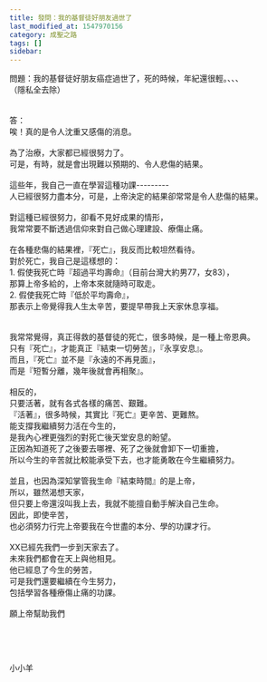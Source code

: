 ```yaml
---
title: 發問：我的基督徒好朋友過世了
last_modified_at: 1547970156
category: 成聖之路
tags: []
sidebar: 
---
```


<div>問題：我的基督徒好朋友癌症過世了，死的時候，年紀還很輕。、、、</div>
<div>（隱私全去除）</div>
<div> </div>
<div> </div>
<div>答：</div>
<div>唉！真的是令人沈重又感傷的消息。</div>
<div> </div>
<div>為了治療，大家都已經很努力了。</div>
<div>可是，有時，就是會出現難以預期的、令人悲傷的結果。</div>
<div> </div>
<div>這些年，我自己一直在學習這種功課---------</div>
<div>人已經很努力盡本分，可是，上帝決定的結果卻常常是令人悲傷的結果。</div>
<div> </div>
<div>對這種已經很努力，卻看不見好成果的情形，</div>
<div>我常常要不斷透過信仰來對自己做心理建設、療傷止痛。</div>
<div> </div>
<div>在各種悲傷的結果裡，『死亡』，我反而比較坦然看待。</div>
<div>對於死亡，我自己是這樣想的：</div>
<div>1. 假使我死亡時『超過平均壽命』（目前台灣大約男77，女83），</div>
<div>那算上帝多給的，上帝本來就隨時可取走。</div>
<div>2. 假使我死亡時『低於平均壽命』，</div>
<div>那表示上帝覺得我人生太辛苦，要提早帶我上天家休息享福。</div>
<div> </div>
<div> </div>
<div>我常常覺得，真正得救的基督徒的死亡，很多時候，是一種上帝恩典。</div>
<div>只有『死亡』，才能真正『結束一切勞苦』，『永享安息』。</div>
<div>而且，『死亡』並不是『永遠的不再見面』，</div>
<div>而是『短暫分離，幾年後就會再相聚』。</div>
<div> </div>
<div>相反的，</div>
<div>只要活著，就有各式各樣的痛苦、艱難。</div>
<div>『活著』，很多時候，其實比『死亡』更辛苦、更難熬。</div>
<div>能支撐我繼續努力活在今生的，</div>
<div>是我內心裡更強烈的對死亡後天堂安息的盼望。</div>
<div>正因為知道死了之後要去哪裡、死了之後就會卸下一切重擔，</div>
<div>所以今生的辛苦就比較能承受下去，也才能勇敢在今生繼續努力。</div>
<div> </div>
<div>並且，也因為深知掌管我生命『結束時間』的是上帝，</div>
<div>所以，雖然渴想天家，</div>
<div>但只要上帝還沒叫我上去，我就不能擅自動手解決自己生命。</div>
<div>因此，即使辛苦，</div>
<div>也必須努力行完上帝要我在今世盡的本分、學的功課才行。</div>
<div> </div>
<div>XX已經先我們一步到天家去了。</div>
<div>未來我們都會在天上與他相見。</div>
<div>他已經息了今生的勞苦，</div>
<div>可是我們還要繼續在今生努力，</div>
<div>包括學習各種療傷止痛的功課。</div>
<div> </div>
<div>願上帝幫助我們</div>
<p> </p>
<p> </p>
<p>小小羊</p>
